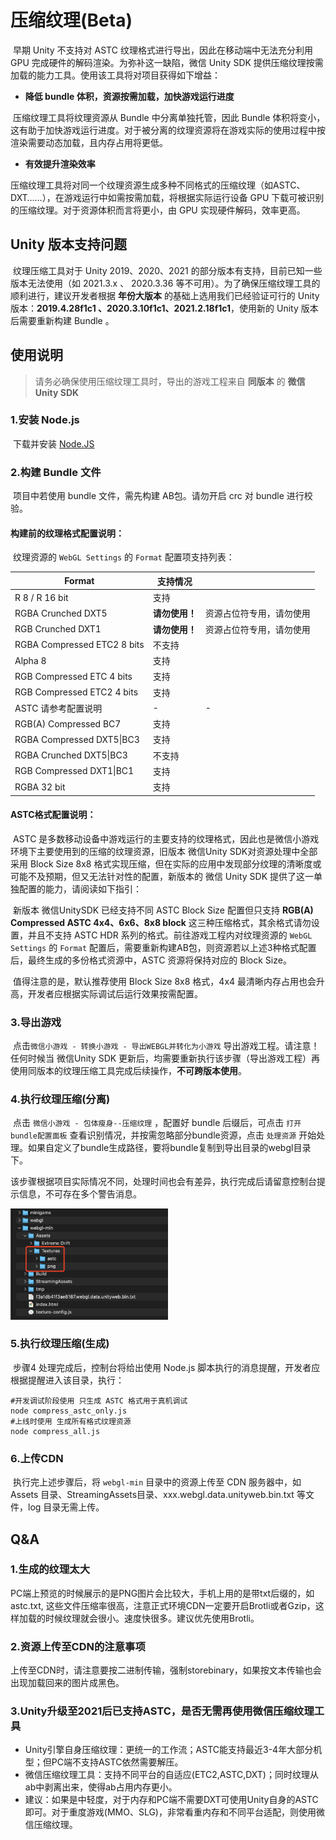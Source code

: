 # 压缩纹理(Beta)

​		早期 Unity 不支持对 ASTC 纹理格式进行导出，因此在移动端中无法充分利用 GPU 完成硬件的解码渲染。为弥补这一缺陷，微信 Unity SDK 提供压缩纹理按需加载的能力工具。使用该工具将对项目获得如下增益：

- **降低 bundle 体积，资源按需加载，加快游戏运行进度**

​		压缩纹理工具将纹理资源从 Bundle 中分离单独托管，因此 Bundle 体积将变小，这有助于加快游戏运行进度。对于被分离的纹理资源将在游戏实际的使用过程中按渲染需要动态加载，且内存占用将更低。

- **有效提升渲染效率**

​		压缩纹理工具将对同一个纹理资源生成多种不同格式的压缩纹理（如ASTC、DXT……），在游戏运行中如需按需加载，将根据实际运行设备 GPU 下载可被识别的压缩纹理。对于资源体积而言将更小，由 GPU 实现硬件解码，效率更高。



## Unity 版本支持问题

​		纹理压缩工具对于 Unity 2019、2020、2021 的部分版本有支持，目前已知一些版本无法使用（如 2021.3.x 、 2020.3.36 等不可用）。为了确保压缩纹理工具的顺利进行，建议开发者根据 **年份大版本** 的基础上选用我们已经验证可行的 Unity 版本：**2019.4.28f1c1 、2020.3.10f1c1、2021.2.18f1c1**，使用新的 Unity 版本后需要重新构建 Bundle 。



## 使用说明

> 请务必确保使用压缩纹理工具时，导出的游戏工程来自 **同版本** 的 **微信 Unity SDK**

### 1.安装 Node.js

​		下载并安装 [Node.JS](https://nodejs.org/en/) 

### 2.构建 Bundle 文件

​		项目中若使用 bundle 文件，需先构建 AB包。请勿开启 crc 对 bundle 进行校验。

#### 构建前的纹理格式配置说明：

​		纹理资源的 `WebGL Settings` 的 `Format` 配置项支持列表：

| Format                      | 支持情况       |                          |
| --------------------------- | -------------- | ------------------------ |
| R 8 / R 16 bit              | 支持           |                          |
| RGBA Crunched DXT5          | **请勿使用！** | 资源占位符专用，请勿使用 |
| RGB Crunched DXT1           | **请勿使用！** | 资源占位符专用，请勿使用 |
| RGBA Compressed ETC2 8 bits | 不支持         |                          |
| Alpha 8                     | 支持           |                          |
| RGB Compressed ETC 4 bits   | 支持           |                          |
| RGB Compressed ETC2 4 bits  | 支持           |                          |
| ASTC 请参考配置说明         | -              | -                        |
| RGB(A) Compressed BC7       | 支持           |                          |
| RGBA Compressed DXT5\|BC3   | 支持           |                          |
| RGBA Crunched DXT5\|BC3     | 不支持         |                          |
| RGB Compressed DXT1\|BC1    | 支持           |                          |
| RGBA 32 bit                 | 支持           |                          |

#### ASTC格式配置说明：

​		ASTC 是多数移动设备中游戏运行的主要支持的纹理格式，因此也是微信小游戏环境下主要使用到的压缩的纹理资源，旧版本 微信Unity SDK对资源处理中全部采用 Block Size 8x8 格式实现压缩，但在实际的应用中发现部分纹理的清晰度或可能不及预期，但又无法针对性的配置，新版本的 微信 Unity SDK 提供了这一单独配置的能力，请阅读如下指引：

​		新版本 微信UnitySDK 已经支持不同 ASTC Block Size 配置但只支持 **RGB(A) Compressed ASTC 4x4、6x6、8x8 block** 这三种压缩格式，其余格式请勿设置，并且不支持 ASTC HDR 系列的格式。前往游戏工程内对纹理资源的 `WebGL Settings` 的 `Format` 配置后，需要重新构建AB包，则资源若以上述3种格式配置后，最终生成的多份格式资源中，ASTC 资源将保持对应的 Block Size。

​		值得注意的是，默认推荐使用 Block Size 8x8 格式，4x4 最清晰内存占用也会升高，开发者应根据实际调试后运行效果按需配置。

### 3.导出游戏

​		点击`微信小游戏 - 转换小游戏 - 导出WEBGL并转化为小游戏` 导出游戏工程。请注意！任何时候当 微信Unity SDK 更新后，均需要重新执行该步骤（导出游戏工程）再使用同版本的纹理压缩工具完成后续操作，**不可跨版本使用**。

### 4.执行纹理压缩(分离)

​		点击 `微信小游戏 - 包体瘦身--压缩纹理` ，配置好 bundle 后缀后，可点击 `打开bundle配置面板` 查看识别情况，并按需忽略部分bundle资源，点击 `处理资源` 开始处理。如果自定义了bundle生成路径，要将bundle复制到导出目录的webgl目录下。

​		该步骤根据项目实际情况不同，处理时间也会有差异，执行完成后请留意控制台提示信息，不可存在多个警告消息。

<img src="../image/cm-texture1.png" alt="avatar" width="50%" />

### 5.执行纹理压缩(生成)

​		步骤4 处理完成后，控制台将给出使用 Node.js 脚本执行的消息提醒，开发者应根据提醒进入该目录，执行：

```shell
#开发调试阶段使用 只生成 ASTC 格式用于真机调试
node compress_astc_only.js
#上线时使用 生成所有格式纹理资源
node compress_all.js
```

### 6.上传CDN

​		执行完上述步骤后，将 `webgl-min` 目录中的资源上传至 CDN 服务器中，如 Assets 目录、StreamingAssets目录、xxx.webgl.data.unityweb.bin.txt 等文件，log 目录无需上传。



## Q&A

### 1.生成的纹理太大

​		PC端上预览的时候展示的是PNG图片会比较大，手机上用的是带txt后缀的，如astc.txt, 这些文件压缩率很高，注意正式环境CDN一定要开启Brotli或者Gzip，这样加载的时候纹理就会很小。速度快很多。建议优先使用Brotli。

### 2.资源上传至CDN的注意事项

​		上传至CDN时，请注意要按二进制传输，强制storebinary，如果按文本传输也会出现加载回来的图片成黑色。

### 3.Unity升级至2021后已支持ASTC，是否无需再使用微信压缩纹理工具

- Unity引擎自身压缩纹理：更统一的工作流；ASTC能支持最近3-4年大部分机型；但PC端不支持ASTC依然需要解压。
- 微信压缩纹理工具：支持不同平台的自适应(ETC2,ASTC,DXT)；同时纹理从ab中剥离出来，使得ab占用内存更小。
- 建议：如果是中轻度，对于内存和PC端不需要DXT可使用Unity自身的ASTC即可。对于重度游戏(MMO、SLG)，非常看重内存和不同平台适配，则使用微信压缩纹理。
